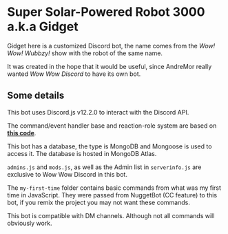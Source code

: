 # Super Solar-Powered Robot 3000 a.k.a Gidget

Gidget here is a customized Discord bot, the name comes from the _Wow! Wow! Wubbzy!_ show with the robot of the same name.

It was created in the hope that it would be useful, since AndreMor really wanted _Wow Wow Discord_ to have its own bot.

## Some details

This bot uses Discord.js v12.2.0 to interact with the Discord API.

The command/event handler base and reaction-role system are based on [**this code**](https://github.com/ansonfoong/discordjs-v12-bot).

This bot has a database, the type is MongoDB and Mongoose is used to access it. The database is hosted in MongoDB Atlas.

`admins.js` and `mods.js`, as well as the Admin list in `serverinfo.js` are exclusive to Wow Wow Discord in this bot.

The `my-first-time` folder contains basic commands from what was my first time in JavaScript. They were passed from NuggetBot (CC feature) to this bot, if you remix the project you may not want these commands.

This bot is compatible with DM channels. Although not all commands will obviously work.
